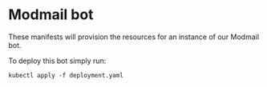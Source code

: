 # Modmail bot

These manifests will provision the resources for an instance of our Modmail bot.

To deploy this bot simply run:

```
kubectl apply -f deployment.yaml
```
